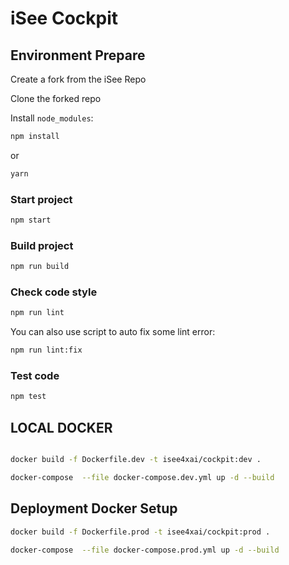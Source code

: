 # iSee Cockpit

## Environment Prepare

Create a fork from the iSee Repo

Clone the forked repo

Install `node_modules`:

```bash
npm install
```

or

```bash
yarn
```

### Start project

```bash
npm start
```

### Build project

```bash
npm run build
```

### Check code style

```bash
npm run lint
```

You can also use script to auto fix some lint error:

```bash
npm run lint:fix
```

### Test code

```bash
npm test
```

## LOCAL DOCKER

```bash

docker build -f Dockerfile.dev -t isee4xai/cockpit:dev .

docker-compose  --file docker-compose.dev.yml up -d --build
```

## Deployment Docker Setup

```bash
docker build -f Dockerfile.prod -t isee4xai/cockpit:prod .
```

```bash
docker-compose  --file docker-compose.prod.yml up -d --build
```
